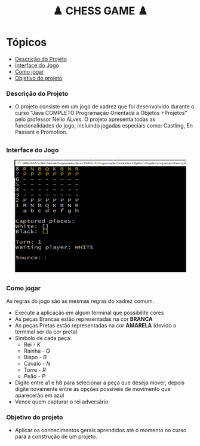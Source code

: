 <h1 align="center"> ♟️ CHESS GAME ♟️</h1> 

# Tópicos

* [Descrição do Projeto](#Descrição-do-projeto)
* [Interface do Jogo](#Interface-do-jogo)
* [Como jogar](#Como-jogar)
* [Objetivo do projeto](#Objetivo-do-projeto)

### Descrição do Projeto

* O projeto consiste em um jogo de xadrez que foi desenvolvido durante o curso "Java COMPLETO Programação Orientada a Objetos +Projetos" pelo professor Nelio ALves.
 O projeto apresenta todas as funcionalidades do jogo, incluindo jogadas especiais como: Castling, En Passant e Promotion.

##
### Interface do Jogo
<p align="center">
  <img width="460" height="300" src="https://github.com/gabrielgrx/chess-system-java/blob/61bec7fb2647ddd712839049043779ad450d19a8/imagens/game.PNG">
</p>

##

### Como jogar

As regras do jogo são as mesmas regras do xadrez comum.

* Execute a aplicação em algum terminal que possibilite cores
* As peças Brancas estão representadas na cor **BRANCA**
* As peças Pretas estão representadas na cor **AMARELA** (devido o terminal ser da cor preta)
* Simbolo de cada peça:
  - Rei - *K*
  - Rainha - *Q*
  - Bispo - *B*
  - Cavalo - *N*
  - Torre - *R*
  - Peão - *P*
* Digite entre a1 e h8 para selecionar a peça que deseja mover, depois digite novamente entre as opções possíveis de movimento que aparecerão em azul
* Vence quem capturar o rei adversário

### Objetivo do projeto

* Aplicar os conhecimentos gerais aprendidos até o momento no curso para a construção de um projeto.
